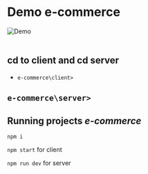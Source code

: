 # Demo e-commerce

![Demo](/video//demo.gif)
<br />
<br />

## cd to client and cd server

- `e-commerce\client>`

## `e-commerce\server>`

## Running projects *e-commerce*

`npm i`

`npm start` for client

`npm run dev` for server

